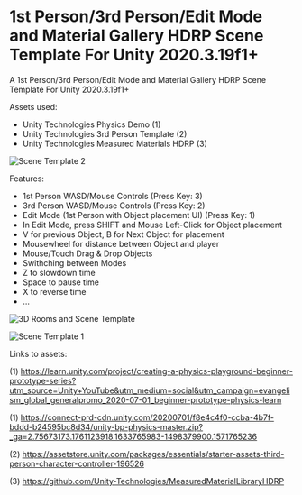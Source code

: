 # 1st Person/3rd Person/Edit Mode and Material Gallery HDRP Scene Template For Unity 2020.3.19f1+

A 1st Person/3rd Person/Edit Mode and Material Gallery HDRP Scene Template For Unity 2020.3.19f1+

Assets used:

- Unity Technologies Physics Demo (1)
- Unity Technologies 3rd Person Template (2)
- Unity Technologies Measured Materials HDRP (3)

![Scene Template 2](https://user-images.githubusercontent.com/15930554/137581516-b8bf6991-1287-44c0-bad7-421eeaab47b0.png)

Features:

- 1st Person WASD/Mouse Controls (Press Key: 3)
- 3rd Person WASD/Mouse Controls (Press Key: 2)
- Edit Mode (1st Person with Object placement UI) (Press Key: 1)
- In Edit Mode, press SHIFT and Mouse Left-Click for Object placement
- V for previous Object, B for Next Object for placement
- Mousewheel for distance between Object and player
- Mouse/Touch Drag & Drop Objects
- Swithching between Modes
- Z to slowdown time
- Space to pause time
- X to reverse time
- ...


![3D Rooms and Scene Template](https://user-images.githubusercontent.com/15930554/136650491-e3c200f3-c8e1-4b43-8a38-754590d1ec04.png)

![Scene Template 1](https://user-images.githubusercontent.com/15930554/137581512-afe7f8c4-74db-4a54-9e05-ef820ada7763.png)


Links to assets:

(1) https://learn.unity.com/project/creating-a-physics-playground-beginner-prototype-series?utm_source=Unity+YouTube&utm_medium=social&utm_campaign=evangelism_global_generalpromo_2020-07-01_beginner-prototype-physics-learn

(1) https://connect-prd-cdn.unity.com/20200701/f8e4c4f0-ccba-4b7f-bddd-b24595bc8d34/unity-bp-physics-master.zip?_ga=2.75673173.1761123918.1633765983-1498379900.1571765236

(2) https://assetstore.unity.com/packages/essentials/starter-assets-third-person-character-controller-196526

(3) https://github.com/Unity-Technologies/MeasuredMaterialLibraryHDRP
